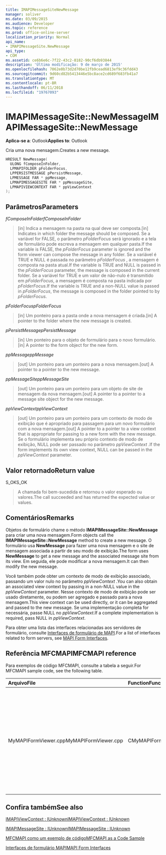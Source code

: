```yaml
---
title: IMAPIMessageSiteNewMessage
manager: soliver
ms.date: 03/09/2015
ms.audience: Developer
ms.topic: reference
ms.prod: office-online-server
localization_priority: Normal
api_name:
- IMAPIMessageSite.NewMessage
api_type:
- COM
ms.assetid: ce6b6e6c-7f22-43c2-8182-90cf6db93844
description: 'Última modificação: 9 de março de 2015'
ms.openlocfilehash: 7062e0b73d2d70be12fb9cead6813ef9c36fdd43
ms.sourcegitcommit: 9d60cd82b5413446e5bc8ace2cd689f683fb41a7
ms.translationtype: MT
ms.contentlocale: pt-BR
ms.lasthandoff: 06/11/2018
ms.locfileid: "19767093"
---
```

# <a name="imapimessagesitenewmessage"></a><span data-ttu-id="c8a0d-103">IMAPIMessageSite::NewMessage</span><span class="sxs-lookup"><span data-stu-id="c8a0d-103">IMAPIMessageSite::NewMessage</span></span>

  
  
<span data-ttu-id="c8a0d-104">**Aplica-se a**: Outlook</span><span class="sxs-lookup"><span data-stu-id="c8a0d-104">**Applies to**: Outlook</span></span> 
  
<span data-ttu-id="c8a0d-105">Cria uma nova mensagem.</span><span class="sxs-lookup"><span data-stu-id="c8a0d-105">Creates a new message.</span></span>
  
```cpp
HRESULT NewMessage(
  ULONG fComposeInFolder,
  LPMAPIFOLDER pFolderFocus,
  LPPERSISTMESSAGE pPersistMessage,
  LPMESSAGE FAR * ppMessage,
  LPMAPIMESSAGESITE FAR * ppMessageSite,
  LPMAPIVIEWCONTEXT FAR * ppViewContext
);
```

## <a name="parameters"></a><span data-ttu-id="c8a0d-106">Parâmetros</span><span class="sxs-lookup"><span data-stu-id="c8a0d-106">Parameters</span></span>

 <span data-ttu-id="c8a0d-107">_fComposeInFolder_</span><span class="sxs-lookup"><span data-stu-id="c8a0d-107">_fComposeInFolder_</span></span>
  
> <span data-ttu-id="c8a0d-108">[in] Indica a mensagem na pasta na qual deve ser composta.</span><span class="sxs-lookup"><span data-stu-id="c8a0d-108">[in] Indicates in which folder the message should be composed.</span></span> <span data-ttu-id="c8a0d-109">Se a variável for FALSE, o parâmetro _pFolderFocus_ será ignorado e a tela de formulário pode escreva a mensagem em qualquer pasta.</span><span class="sxs-lookup"><span data-stu-id="c8a0d-109">If the variable is FALSE, the  _pFolderFocus_ parameter is ignored and the form viewer can compose the message in any folder.</span></span> <span data-ttu-id="c8a0d-110">Se a variável é TRUE e NULL é passada no parâmetro _pFolderFocus_ , a mensagem é composta na pasta atual.</span><span class="sxs-lookup"><span data-stu-id="c8a0d-110">If the variable is TRUE and NULL is passed in the  _pFolderFocus_ parameter, the message is composed in the current folder.</span></span> <span data-ttu-id="c8a0d-111">Se a variável for TRUE e um valor de não-nulo é transmitido em _pFolderFocus_, a mensagem é composta na pasta indicada por _pFolderFocus_.</span><span class="sxs-lookup"><span data-stu-id="c8a0d-111">If the variable is TRUE and a non-NULL value is passed in  _pFolderFocus_, the message is composed in the folder pointed to by  _pFolderFocus_.</span></span>
    
 <span data-ttu-id="c8a0d-112">_pFolderFocus_</span><span class="sxs-lookup"><span data-stu-id="c8a0d-112">_pFolderFocus_</span></span>
  
> <span data-ttu-id="c8a0d-113">[in] Um ponteiro para a pasta onde a nova mensagem é criada.</span><span class="sxs-lookup"><span data-stu-id="c8a0d-113">[in] A pointer to the folder where the new message is created.</span></span>
    
 <span data-ttu-id="c8a0d-114">_pPersistMessage_</span><span class="sxs-lookup"><span data-stu-id="c8a0d-114">_pPersistMessage_</span></span>
  
> <span data-ttu-id="c8a0d-115">[in] Um ponteiro para o objeto de formulário para o novo formulário.</span><span class="sxs-lookup"><span data-stu-id="c8a0d-115">[in] A pointer to the form object for the new form.</span></span>
    
 <span data-ttu-id="c8a0d-116">_ppMessage_</span><span class="sxs-lookup"><span data-stu-id="c8a0d-116">_ppMessage_</span></span>
  
> <span data-ttu-id="c8a0d-117">[out] Um ponteiro para um ponteiro para a nova mensagem.</span><span class="sxs-lookup"><span data-stu-id="c8a0d-117">[out] A pointer to a pointer to the new message.</span></span>
    
 <span data-ttu-id="c8a0d-118">_ppMessageSite_</span><span class="sxs-lookup"><span data-stu-id="c8a0d-118">_ppMessageSite_</span></span>
  
> <span data-ttu-id="c8a0d-119">[out] Um ponteiro para um ponteiro para um objeto de site de mensagem da nova mensagem.</span><span class="sxs-lookup"><span data-stu-id="c8a0d-119">[out] A pointer to a pointer to a message site object for the new message.</span></span>
    
 <span data-ttu-id="c8a0d-120">_ppViewContext_</span><span class="sxs-lookup"><span data-stu-id="c8a0d-120">_ppViewContext_</span></span>
  
> <span data-ttu-id="c8a0d-121">[out] Um ponteiro para um ponteiro para um contexto de modo de exibição que é apropriado para passagem para um novo formulário com a nova mensagem.</span><span class="sxs-lookup"><span data-stu-id="c8a0d-121">[out] A pointer to a pointer to a view context that is appropriate for passing to a new form with the new message.</span></span> <span data-ttu-id="c8a0d-122">Se o formulário implementa seu próprio contexto de modo de exibição, NULL pode ser passado no parâmetro _ppViewContext_ .</span><span class="sxs-lookup"><span data-stu-id="c8a0d-122">If the form implements its own view context, NULL can be passed in the  _ppViewContext_ parameter.</span></span> 
    
## <a name="return-value"></a><span data-ttu-id="c8a0d-123">Valor retornado</span><span class="sxs-lookup"><span data-stu-id="c8a0d-123">Return value</span></span>

<span data-ttu-id="c8a0d-124">S_OK</span><span class="sxs-lookup"><span data-stu-id="c8a0d-124">S_OK</span></span> 
  
> <span data-ttu-id="c8a0d-125">A chamada foi bem-sucedida e retornou o valor esperado ou valores.</span><span class="sxs-lookup"><span data-stu-id="c8a0d-125">The call succeeded and has returned the expected value or values.</span></span>
    
## <a name="remarks"></a><span data-ttu-id="c8a0d-126">Comentários</span><span class="sxs-lookup"><span data-stu-id="c8a0d-126">Remarks</span></span>

<span data-ttu-id="c8a0d-127">Objetos de formulário chame o método **IMAPIMessageSite::NewMessage** para criar uma nova mensagem.</span><span class="sxs-lookup"><span data-stu-id="c8a0d-127">Form objects call the **IMAPIMessageSite::NewMessage** method to create a new message.</span></span> <span data-ttu-id="c8a0d-128">O formulário usa **NewMessage** para fazer uma nova mensagem e o site de mensagem associada a partir de seu modo de exibição.</span><span class="sxs-lookup"><span data-stu-id="c8a0d-128">The form uses **NewMessage** to get a new message and the associated message site from its view.</span></span> <span data-ttu-id="c8a0d-129">Em seguida, ele pode modificar a nova mensagem.</span><span class="sxs-lookup"><span data-stu-id="c8a0d-129">It can then modify the new message.</span></span> 
  
<span data-ttu-id="c8a0d-130">Você também pode obter um contexto de modo de exibição associado, passando um valor nulo no parâmetro _ppViewContext_ .</span><span class="sxs-lookup"><span data-stu-id="c8a0d-130">You can also obtain an associated view context by passing in a non-NULL value in the  _ppViewContext_ parameter.</span></span> <span data-ttu-id="c8a0d-131">Nesse contexto de modo de exibição pode ser usado diretamente, ou podem ser agregado e passado para a nova mensagem.</span><span class="sxs-lookup"><span data-stu-id="c8a0d-131">This view context can be used directly, or it can be aggregated and passed to the new message.</span></span> <span data-ttu-id="c8a0d-132">Se uma implementação completa for necessária, passe NULL no _ppViewContext_.</span><span class="sxs-lookup"><span data-stu-id="c8a0d-132">If a complete implementation is required, pass NULL in  _ppViewContext_.</span></span>
  
<span data-ttu-id="c8a0d-133">Para obter uma lista das interfaces relacionadas aos servidores de formulário, consulte [Interfaces de formulário de MAPI](mapi-form-interfaces.md).</span><span class="sxs-lookup"><span data-stu-id="c8a0d-133">For a list of interfaces related to form servers, see [MAPI Form Interfaces](mapi-form-interfaces.md).</span></span>
  
## <a name="mfcmapi-reference"></a><span data-ttu-id="c8a0d-134">Referência MFCMAPI</span><span class="sxs-lookup"><span data-stu-id="c8a0d-134">MFCMAPI reference</span></span>

<span data-ttu-id="c8a0d-135">Para exemplos de código MFCMAPI, consulte a tabela a seguir.</span><span class="sxs-lookup"><span data-stu-id="c8a0d-135">For MFCMAPI sample code, see the following table.</span></span>
  
|<span data-ttu-id="c8a0d-136">**Arquivo**</span><span class="sxs-lookup"><span data-stu-id="c8a0d-136">**File**</span></span>|<span data-ttu-id="c8a0d-137">**Function**</span><span class="sxs-lookup"><span data-stu-id="c8a0d-137">**Function**</span></span>|<span data-ttu-id="c8a0d-138">**Comment**</span><span class="sxs-lookup"><span data-stu-id="c8a0d-138">**Comment**</span></span>|
|:-----|:-----|:-----|
|<span data-ttu-id="c8a0d-139">MyMAPIFormViewer.cpp</span><span class="sxs-lookup"><span data-stu-id="c8a0d-139">MyMAPIFormViewer.cpp</span></span>  <br/> |<span data-ttu-id="c8a0d-140">CMyMAPIFormViewer::NewMessage</span><span class="sxs-lookup"><span data-stu-id="c8a0d-140">CMyMAPIFormViewer::NewMessage</span></span>  <br/> |<span data-ttu-id="c8a0d-141">MFCMAPI usa o método **IMAPIMessageSite::NewMessage** para criar uma nova mensagem, instanciar um novo Visualizador de formulário e chamar **SetPersist** para definir a mensagem no Visualizador do formulário.</span><span class="sxs-lookup"><span data-stu-id="c8a0d-141">MFCMAPI uses the **IMAPIMessageSite::NewMessage** method to create a new message, instantiate a new form viewer, and call **SetPersist** to set the message on the form viewer.</span></span> <span data-ttu-id="c8a0d-142">Finalmente, ela retornará o Visualizador do formulário como o site da mensagem.</span><span class="sxs-lookup"><span data-stu-id="c8a0d-142">Finally, it returns the form viewer as the message site.</span></span>  <br/> |
   
## <a name="see-also"></a><span data-ttu-id="c8a0d-143">Confira também</span><span class="sxs-lookup"><span data-stu-id="c8a0d-143">See also</span></span>



[<span data-ttu-id="c8a0d-144">IMAPIViewContext : IUnknown</span><span class="sxs-lookup"><span data-stu-id="c8a0d-144">IMAPIViewContext : IUnknown</span></span>](imapiviewcontextiunknown.md)
  
[<span data-ttu-id="c8a0d-145">IMAPIMessageSite : IUnknown</span><span class="sxs-lookup"><span data-stu-id="c8a0d-145">IMAPIMessageSite : IUnknown</span></span>](imapimessagesiteiunknown.md)


[<span data-ttu-id="c8a0d-146">MFCMAPI como um exemplo de código</span><span class="sxs-lookup"><span data-stu-id="c8a0d-146">MFCMAPI as a Code Sample</span></span>](mfcmapi-as-a-code-sample.md)
  
[<span data-ttu-id="c8a0d-147">Interfaces de formulário MAPI</span><span class="sxs-lookup"><span data-stu-id="c8a0d-147">MAPI Form Interfaces</span></span>](mapi-form-interfaces.md)

